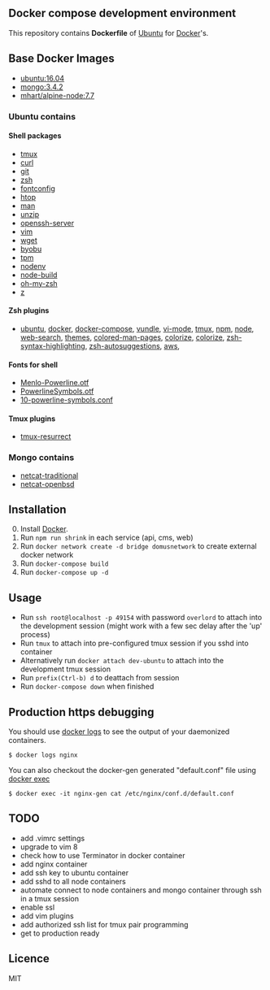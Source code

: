 ## Docker compose development environment

This repository contains **Dockerfile** of [Ubuntu](http://www.ubuntu.com/) for [Docker](https://www.docker.com/)'s.


## Base Docker Images

* [ubuntu:16.04](https://registry.hub.docker.com/u/library/ubuntu/)
* [mongo:3.4.2](https://)
* [mhart/alpine-node:7.7](https://)


### Ubuntu contains


#### Shell packages

- [tmux](http://)
- [curl](http://)
- [git](http://)
- [zsh](http://)
- [fontconfig](http://)
- [htop](http://)
- [man](http://)
- [unzip](http://)
- [openssh-server](http://)
- [vim](http://)
- [wget](http://)
- [byobu](http://)
- [tpm](http://)
- [nodenv](http://)
- [node-build](http://)
- [oh-my-zsh](http://)
- [z](http://)

#### Zsh plugins

* [ubuntu](http://), [docker](http://), [docker-compose](http://), [vundle](http://), [vi-mode](http://), [tmux](http://), [npm](http://), [node](http://), [web-search](http://), [themes](http://), [colored-man-pages](http://), [colorize](http://), [colorize](http://), [zsh-syntax-highlighting](http://), [zsh-autosuggestions](http://), [aws](http://),    

#### Fonts for shell

- [Menlo-Powerline.otf](http://)
- [PowerlineSymbols.otf](http://)
- [10-powerline-symbols.conf](http://)

#### Tmux plugins

- [tmux-resurrect](http://)


### Mongo contains

- [netcat-traditional](http://)
- [netcat-openbsd](http://)
 

## Installation

0. Install [Docker](https://www.docker.com/).
1. Run `npm run shrink` in each service (api, cms, web)
2. Run `docker network create -d bridge domusnetwork` to create external docker network
3. Run `docker-compose build`
4. Run `docker-compose up -d`


## Usage

- Run `ssh root@localhost -p 49154` with password `overlord` to attach into the development session (might work with a few sec delay after the 'up' process)
- Run `tmux` to attach into pre-configured tmux session if you sshd into container
- Alternatively run `docker attach dev-ubuntu` to attach into the development tmux session
- Run `prefix(Ctrl-b) d` to deattach from session
- Run `docker-compose down` when finished


## Production https debugging

You should use [docker logs](https://docs.docker.com/engine/reference/commandline/logs/) to see the output of your daemonized containers.

```
$ docker logs nginx
```

You can also checkout the docker-gen generated "default.conf" file using [docker exec](https://docs.docker.com/engine/reference/commandline/exec/)

```
$ docker exec -it nginx-gen cat /etc/nginx/conf.d/default.conf
```


## TODO

- add .vimrc settings
- upgrade to vim 8
- check how to use Terminator in docker container
- add nginx container
- add ssh key to ubuntu container
- add sshd to all node containers
- automate connect to node containers and mongo container through ssh in a tmux session
- enable ssl
- add vim plugins
- add authorized ssh list for tmux pair programming
- get to production ready


## Licence

MIT
